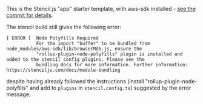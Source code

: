 This is the Stencil.js "app" starter template, with aws-sdk installed - [see the commit for details](https://github.com/mhiley/stencil-aws-sdk-test/commit/d62248b4f0c3d45c3188f79ba5fb32c8692c944a).

The stencil build still gives the following error:

```
[ ERROR ]  Node Polyfills Required
           For the import "buffer" to be bundled from node_modules/aws-sdk/lib/browserMd5.js, ensure the
           "rollup-plugin-node-polyfills" plugin is installed and added to the stencil config plugins. Please see the
           bundling docs for more information. Further information: https://stenciljs.com/docs/module-bundling
```

despite having already followed the instructions (install "rollup-plugin-node-polyfills" and add to `plugins` in `stencil.config.ts`) suggested by the error message.
